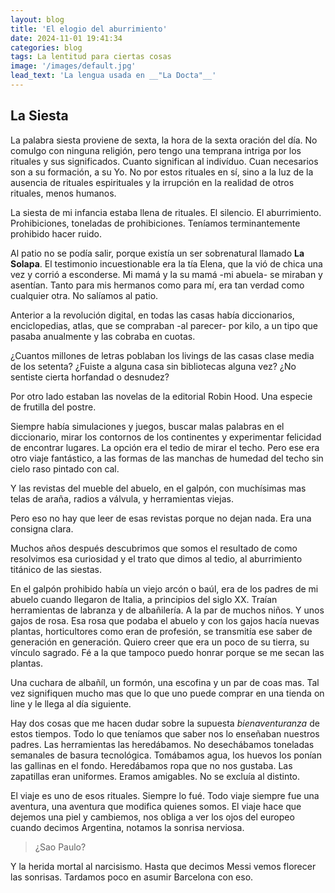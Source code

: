 ```yaml
---
layout: blog
title: 'El elogio del aburrimiento'
date: 2024-11-01 19:41:34
categories: blog
tags: La lentitud para ciertas cosas
image: '/images/default.jpg'
lead_text: 'La lengua usada en __"La Docta"__'
---
```


## La Siesta

La palabra siesta proviene de sexta, la hora de la sexta oración del día.  No comulgo con ninguna religión, pero tengo una temprana intriga por los rituales y sus significados.  Cuanto significan al indivíduo.  Cuan necesarios son a su formación, a su Yo.  No por estos rituales en sí, sino a la luz de la ausencia de rituales espirituales y la irrupción en la realidad de otros rituales, menos humanos.  


La siesta de mi infancia estaba llena de rituales.  El silencio.  El aburrimiento.  Prohibiciones, toneladas de prohibiciones.  Teníamos terminantemente prohibido hacer ruido.  

Al patio no se podía salir, porque existía un ser sobrenatural llamado **La Solapa**.  El testimonio incuestionable era la tía Elena, que la vió de chica una vez y corrió a esconderse.  Mi mamá y la su mamá -mi abuela- se miraban y asentían.  Tanto para mis hermanos como para mí, era tan verdad como cualquier otra.  No salíamos al patio.  

Anterior a la revolución digital, en todas las casas había diccionarios, enciclopedias, atlas, que se compraban -al parecer- por kilo, a un tipo que pasaba anualmente y las cobraba en cuotas.  

¿Cuantos millones de letras poblaban los livings de las casas clase media de los setenta?  ¿Fuiste a alguna casa sin bibliotecas alguna vez?  ¿No sentiste cierta horfandad o desnudez? 

Por otro lado estaban las novelas de la editorial Robin Hood.  Una especie de frutilla del postre.

Siempre había simulaciones y juegos, buscar malas palabras en el diccionario, mirar los contornos de los continentes y experimentar felicidad de encontrar lugares.  La opción era el tedio de mirar el techo.  Pero ese era otro viaje fantástico, a las formas de las manchas de humedad del techo sin cielo raso pintado con cal.

Y las revistas del mueble del abuelo, en el galpón, con muchísimas mas telas de araña, radios a válvula, y herramientas viejas.  

Pero eso no hay que leer de esas revistas porque no dejan nada.  Era una consigna clara.

Muchos años después descubrimos que somos el resultado de como resolvimos esa curiosidad y el trato que dimos al tedio, al aburrimiento titánico de las siestas.

En el galpón prohibido había un viejo arcón o baúl, era de los padres de mi abuelo cuando llegaron de Italia, a principios del siglo XX.  Traían herramientas de labranza y de albañilería.  A la par de muchos niños.  Y unos gajos de rosa.  Esa rosa que podaba el abuelo y con los gajos hacía nuevas plantas, horticultores como eran de profesión, se transmitía ese saber de generación en generación.  Quiero creer que era un poco de su tierra, su vínculo sagrado.  Fé a la que tampoco puedo honrar porque se me secan las plantas.

Una cuchara de albañíl, un formón, una escofina y un par de coas mas.  Tal vez signifiquen mucho mas que lo que uno puede comprar en una tienda on line y le llega al día siguiente.  

Hay dos cosas que me hacen dudar sobre la supuesta *bienaventuranza* de estos tiempos.  Todo lo que teníamos que saber nos lo enseñaban nuestros padres.  Las herramientas las heredábamos.  No desechábamos toneladas semanales de basura tecnológica.  Tomábamos agua, los huevos los ponían las gallinas en el fondo.  Heredábamos ropa que no nos gustaba.  Las zapatillas eran uniformes.  Eramos amigables.  No se excluía al distinto.

El viaje es uno de esos rituales.  Siempre lo fué.  Todo viaje siempre fue una aventura, una aventura que modifica quienes somos.  El viaje hace que dejemos una piel y cambiemos, nos obliga a ver los ojos del europeo cuando decimos Argentina, notamos la sonrisa nerviosa.

> ¿Sao Paulo?

Y la herida mortal al narcisismo.  Hasta que decimos Messi vemos florecer las sonrisas.  Tardamos poco en asumir Barcelona con eso.


